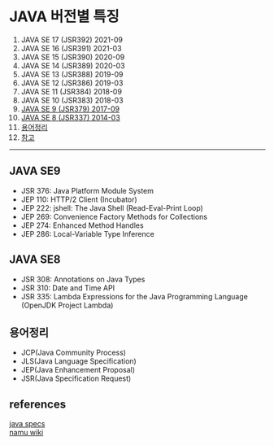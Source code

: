 # JAVA 버전별 특징



1. JAVA SE 17 (JSR392) 2021-09
1. JAVA SE 16 (JSR391) 2021-03
1. JAVA SE 15 (JSR390) 2020-09
1. JAVA SE 14 (JSR389) 2020-03
1. JAVA SE 13 (JSR388) 2019-09
1. JAVA SE 12 (JSR386) 2019-03
1. JAVA SE 11 (JSR384) 2018-09
1. JAVA SE 10 (JSR383) 2018-03
1. [JAVA SE 9 (JSR379) 2017-09](#java-se9)
1. [JAVA SE 8 (JSR337) 2014-03](#java-se8)
1. [용어정리](#용어정리)
1. [참고](#references)

------------------------

 ## JAVA SE9

  - JSR 376: Java Platform Module System
  - JEP 110: HTTP/2 Client (Incubator)
  - JEP 222: jshell: The Java Shell (Read-Eval-Print Loop)
  - JEP 269: Convenience Factory Methods for Collections
  - JEP 274: Enhanced Method Handles
  - JEP 286: Local-Variable Type Inference


 ## JAVA SE8

  - JSR 308: Annotations on Java Types
  - JSR 310: Date and Time API
  - JSR 335: Lambda Expressions for the Java Programming Language (OpenJDK Project Lambda)

 ## 용어정리 <a name="#용어정리"></a>
  * JCP(Java Community Process)
  * JLS(Java Language Specification)
  * JEP(Java Enhancement Proposal)
  * JSR(Java Specification Request)

 ## references
  [java specs](https://docs.oracle.com/javase/specs/index.html)  
  [namu wiki](https://namu.wiki/w/Java#fn-5)